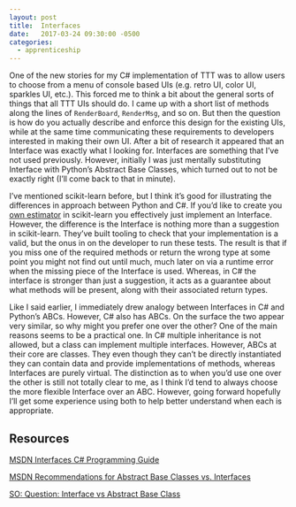 ```yaml
---
layout: post
title:  Interfaces
date:   2017-03-24 09:30:00 -0500
categories: 
  - apprenticeship
---
```



One of the new stories for my C# implementation of TTT was to allow users to choose from a menu of console based UIs (e.g. retro UI, color UI, sparkles UI, etc.). This forced me to think a bit about the general sorts of things that all TTT UIs should do. I came up with a short list of methods along the lines of `RenderBoard`, `RenderMsg`, and so on. But then the question is how do you actually describe and enforce this design for the existing UIs, while at the same time communicating these requirements to developers interested in making their own UI. After a bit of research it appeared that an Interface was exactly what I looking for. Interfaces are something that I’ve not used previously. However, initially I was just mentally substituting Interface with Python’s Abstract Base Classes, which turned out to not be exactly right (I’ll come back to that in minute).

I’ve mentioned scikit-learn before, but I think it’s good for illustrating the differences in approach between Python and C#. If you’d like to create you [own estimator](http://scikit-learn.org/stable/developers/contributing.html#rolling-your-own-estimator) in scikit-learn you effectively just implement an Interface. However, the difference is the Interface is nothing more than a suggestion in scikit-learn. They’ve built tooling to check that your implementation is a valid, but the onus in on the developer to run these tests. The result is that if you miss one of the required methods or return the wrong type at some point you might not find out until much, much later on via a runtime error when the missing piece of the Interface is used. Whereas, in C# the interface is stronger than just a suggestion, it acts as a guarantee about what methods will be present, along with their associated return types.

Like I said earlier, I immediately drew analogy between Interfaces in C# and Python’s ABCs. However, C# also has ABCs. On the surface the two appear very similar, so why might you prefer one over the other? One of the main reasons seems to be a practical one. In C# multiple inheritance is not allowed, but a class can implement multiple interfaces. However, ABCs at their core are classes. They even though they can’t be directly instantiated they can contain data and provide implementations of methods, whereas Interfaces are purely virtual. The distinction as to when you’d use one over the other is still not totally clear to me, as I think I’d tend to always choose the more flexible Interface over an ABC. However, going forward hopefully I’ll get some experience using both to help better understand when each is appropriate. 

## Resources

[MSDN Interfaces C# Programming Guide](https://msdn.microsoft.com/en-us/library/ms173156.aspx)

[MSDN Recommendations for Abstract Base Classes vs. Interfaces](https://msdn.microsoft.com/en-us/library/scsyfw1d(v=vs.71).aspx)

[SO: Question: Interface vs Abstract Base Class](http://stackoverflow.com/questions/761194/interface-vs-abstract-class-general-oo)

